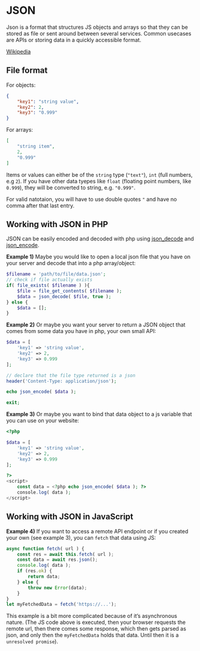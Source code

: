 # JSON

Json is a format that structures JS objects and arrays so that they can be stored as file or sent around between several services. Common usecases are APIs or storing data in a quickly accessible format.

[Wikipedia](https://en.wikipedia.org/wiki/JSON)

## File format

For objects:

```json
{
    "key1": "string value",
    "key2": 2,
    "key3": "0.999"
}
```

For arrays:

```json
[
    "string item",
    2,
    "0.999"
]
```

Items or values can either be of the `string` type (`"text"`), `int` (full numbers, e.g `2`). If you have other data tyepes like `float` (floating point numbers, like `0.999`), they will be converted to string, e.g. `"0.999"`.

For valid natotaion, you will have to use double quotes `"` and have no comma after that last entry.

## Working with JSON in PHP

JSON can be easily encoded and decoded with php using [json_decode](https://www.php.net/manual/de/function.json-decode.php) and [json_encode](https://www.php.net/manual/de/function.json-encode.php).

**Example 1)** Maybe you would like to open a local json file that you have on your server and decode that into a php array/object:
```php
$filename = 'path/to/file/data.json';
// check if file actually exists
if( file_exists( $filename ) ){
    $file = file_get_contents( $filename );
    $data = json_decode( $file, true );
} else {
    $data = [];
}
```

**Example 2)** Or maybe you want your server to return a JSON object that comes from some data you have in php, your own small API:
```php
$data = [
    'key1' => 'string value',
    'key2' => 2,
    'key3' => 0.999
];

// declare that the file type returned is a json
header('Content-Type: application/json');

echo json_encode( $data );

exit;
```

**Example 3)** Or maybe you want to bind that data object to a js variable that you can use on your website:
```php
<?php

$data = [
    'key1' => 'string value',
    'key2' => 2,
    'key3' => 0.999
];

?>
<script>
    const data = <?php echo json_encode( $data ); ?>
    console.log( data );
</script>
```

## Working with JSON in JavaScript

**Example 4)** If you want to access a remote API endpoint or if you created your own (see example 3), you can `fetch` that data using JS:
```js
async function fetch( url ) {
    const res = await this.fetch( url );
    const data = await res.json();
    console.log( data );
    if (res.ok) {
        return data;
    } else {
        throw new Error(data);
    }
}
let myFetchedData = fetch('https://...');
```
This example is a bit more complicated because of it’s asynchronous nature. (The JS code above is executed, then your browser requests the remote url, then there comes some response, which then gets parsed as json, and only then the `myFetchedData` holds that data. Until then it is a `unresolved promise`).
